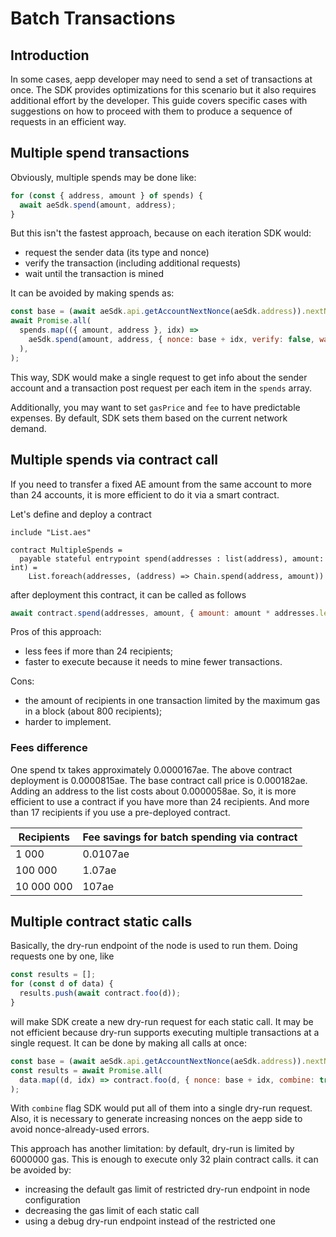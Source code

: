 # Batch Transactions

## Introduction

In some cases, aepp developer may need to send a set of transactions at once. The SDK provides optimizations for this scenario but it also requires additional effort by the developer. This guide covers specific cases with suggestions on how to proceed with them to produce a sequence of requests in an efficient way.

## Multiple spend transactions

Obviously, multiple spends may be done like:

```js
for (const { address, amount } of spends) {
  await aeSdk.spend(amount, address);
}
```

But this isn't the fastest approach, because on each iteration SDK would:

- request the sender data (its type and nonce)
- verify the transaction (including additional requests)
- wait until the transaction is mined

It can be avoided by making spends as:

```js
const base = (await aeSdk.api.getAccountNextNonce(aeSdk.address)).nextNonce;
await Promise.all(
  spends.map(({ amount, address }, idx) =>
    aeSdk.spend(amount, address, { nonce: base + idx, verify: false, waitMined: false }),
  ),
);
```

This way, SDK would make a single request to get info about the sender account and a transaction post request per each item in the `spends` array.

Additionally, you may want to set `gasPrice` and `fee` to have predictable expenses. By default, SDK sets them based on the current network demand.

## Multiple spends via contract call

If you need to transfer a fixed AE amount from the same account to more than 24 accounts, it is more efficient to do it via a smart contract.

Let's define and deploy a contract

```
include "List.aes"

contract MultipleSpends =
  payable stateful entrypoint spend(addresses : list(address), amount: int) =
    List.foreach(addresses, (address) => Chain.spend(address, amount))
```

after deployment this contract, it can be called as follows

```js
await contract.spend(addresses, amount, { amount: amount * addresses.length });
```

Pros of this approach:

- less fees if more than 24 recipients;
- faster to execute because it needs to mine fewer transactions.

Cons:

- the amount of recipients in one transaction limited by the maximum gas in a block (about 800 recipients);
- harder to implement.

### Fees difference

One spend tx takes approximately 0.0000167ae. The above contract deployment is 0.0000815ae. The base contract call price is 0.000182ae. Adding an address to the list costs about 0.0000058ae. So, it is more efficient to use a contract if you have more than 24 recipients. And more than 17 recipients if you use a pre-deployed contract.

| Recipients | Fee savings for batch spending via contract |
| ---------- | ------------------------------------------- |
| 1 000      | 0.0107ae                                    |
| 100 000    | 1.07ae                                      |
| 10 000 000 | 107ae                                       |

## Multiple contract static calls

Basically, the dry-run endpoint of the node is used to run them. Doing requests one by one, like

```js
const results = [];
for (const d of data) {
  results.push(await contract.foo(d));
}
```

will make SDK create a new dry-run request for each static call. It may be not efficient because dry-run supports executing multiple transactions at a single request. It can be done by making all calls at once:

```js
const base = (await aeSdk.api.getAccountNextNonce(aeSdk.address)).nextNonce;
const results = await Promise.all(
  data.map((d, idx) => contract.foo(d, { nonce: base + idx, combine: true })),
);
```

With `combine` flag SDK would put all of them into a single dry-run request. Also, it is necessary to generate increasing nonces on the aepp side to avoid nonce-already-used errors.

This approach has another limitation: by default, dry-run is limited by 6000000 gas. This is enough to execute only 32 plain contract calls. it can be avoided by:

- increasing the default gas limit of restricted dry-run endpoint in node configuration
- decreasing the gas limit of each static call
- using a debug dry-run endpoint instead of the restricted one

